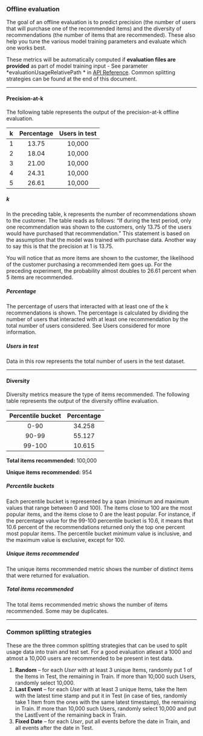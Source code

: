 ### Offline evaluation

The goal of an offline evaluation is to predict precision (the number of users that will purchase one of the recommended items) and the diversity of recommendations (the number of items that are recommended). These also help you tune the various model training parameters and evaluate which one works best.

These metrics will be automatically computed if **evaluation files are provided** as part of model training input - See parameter *evaluationUsageRelativePath * in [API Reference](api-reference.md#create-a-model). Common splitting strategies can be found at the end of this document.

---
#### Precision-at-k
The following table represents the output of the precision-at-k offline evaluation.

| k | Percentage | Users in test |
| :-: | :-: | :-: |
| 1 | 13.75 | 10,000
| 2 | 18.04 | 10,000
| 3 | 21.00 | 10,000
| 4 | 24.31 | 10,000
| 5 | 26.61 | 10,000

##### k
In the preceding table, k represents the number of recommendations shown to the customer. The table reads as follows: “If during the test period, only one recommendation was shown to the customers, only 13.75 of the users would have purchased that recommendation.” This statement is based on the assumption that the model was trained with purchase data. Another way to say this is that the precision at 1 is 13.75.

You will notice that as more items are shown to the customer, the likelihood of the customer purchasing a recommended item goes up. For the preceding experiment, the probability almost doubles to 26.61 percent when 5 items are recommended.

##### Percentage
The percentage of users that interacted with at least one of the k recommendations is shown. The percentage is calculated by dividing the number of users that interacted with at least one recommendation by the total number of users considered. See Users considered for more information.

##### Users in test
Data in this row represents the total number of users in the test dataset.

---
#### Diversity
Diversity metrics measure the type of items recommended. The following table represents the output of the diversity offline evaluation.

| Percentile bucket | Percentage 
| :-: | :-: 
| 0-90 | 34.258
| 90-99 | 55.127 
| 99-100 | 10.615 

**Total items recommended:** 100,000

**Unique items recommended:** 954

##### Percentile buckets
Each percentile bucket is represented by a span (minimum and maximum values that range between 0 and 100). The items close to 100 are the most popular items, and the items close to 0 are the least popular. For instance, if the percentage value for the 99-100 percentile bucket is 10.6, it means that 10.6 percent of the recommendations returned only the top one percent most popular items. The percentile bucket minimum value is inclusive, and the maximum value is exclusive, except for 100.

##### Unique items recommended
The unique items recommended metric shows the number of distinct items that were returned for evaluation.

##### Total items recommended
The total items recommended metric shows the number of items recommended. Some may be duplicates.

---

### Common splitting strategies 

These are the three common splitting strategies that can be used to split usage data into train and test set. For a good evaluation atleast a 1000 and atmost a 10,000 users are recommended to be present in test data.

1. **Random** – for each *User* with at least 3 unique Items, randomly put 1 of the Items in Test, the remaining in Train. If more than 10,000 such Users, randomly select 10,000.
2. **Last Event** – for each *User* with at least 3 unique Items, take the Item with the latest time stamp and put it in Test (in case of ties, randomly take 1 Item from the ones with the same latest timestamp), the remaining in Train. If more than 10,000 such Users, randomly select 10,000 and put the LastEvent of the remaining back in Train.
3. **Fixed Date** – for each *User*, put all events before the date in Train, and all events after the date in Test.
